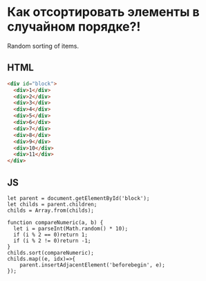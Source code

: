 # Как отсортировать элементы в случайном порядке?!
Random sorting of items. 
## HTML
```HTML
<div id="block">
  <div>1</div>
  <div>2</div>
  <div>3</div>
  <div>4</div>
  <div>5</div>
  <div>6</div>
  <div>7</div>
  <div>8</div>
  <div>9</div>
  <div>10</div>
  <div>11</div>
</div>
```
## JS
```JS
let parent = document.getElementById('block');
let childs = parent.children;
childs = Array.from(childs);

function compareNumeric(a, b) {
  let i = parseInt(Math.random() * 10);
  if (i % 2 == 0)return 1;
  if (i % 2 != 0)return -1;
}
childs.sort(compareNumeric);    
childs.map((e, idx)=>{
    parent.insertAdjacentElement('beforebegin', e);
});
```
